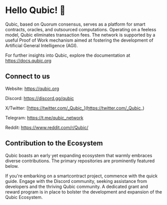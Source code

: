 # Hello Qubic!  👋
Qubic, based on Quorum consensus, serves as a platform for smart contracts, oracles, and outsourced computations. Operating on a feeless model, Qubic eliminates transaction fees. The network is supported by a useful Proof of Work mechanism aimed at fostering the development of Artificial General Intelligence (AGI).

For further insights into Qubic, explore the documentation at https://docs.qubic.org

## Connect to us

Website: https://qubic.org

Discord: https://discord.gg/qubic

X/Twitter: [https://twitter.com/_Qubic_](https://twitter.com/_Qubic_)

Telegram: https://t.me/qubic_network

Reddit: https://www.reddit.com/r/Qubic/

## Contribution to the Ecosystem
Qubic boasts an early yet expanding ecosystem that warmly embraces diverse contributions. The primary repositories are prominently featured below.

If you're embarking on a smartcontract project, commence with the quick guide.
Engage with the Discord community, seeking assistance from developers and the thriving Qubic community.
A dedicated grant and reward program is in place to bolster the development and expansion of the Qubic Ecosystem.
